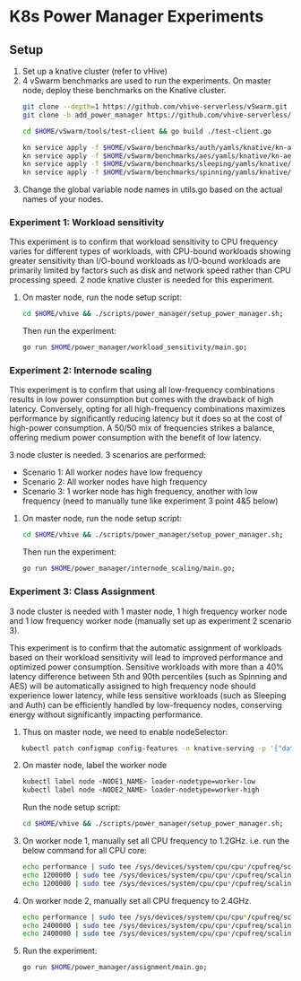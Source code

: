 # K8s Power Manager Experiments

## Setup 
1. Set up a knative cluster (refer to vHive)
2. 4 vSwarm benchmarks are used to run the experiments. On master node, deploy these benchmarks on the Knative cluster.
    ```bash
    git clone --depth=1 https://github.com/vhive-serverless/vSwarm.git
    git clone -b add_power_manager https://github.com/vhive-serverless/vhive.git

    cd $HOME/vSwarm/tools/test-client && go build ./test-client.go

    kn service apply -f $HOME/vSwarm/benchmarks/auth/yamls/knative/kn-auth-python.yaml
    kn service apply -f $HOME/vSwarm/benchmarks/aes/yamls/knative/kn-aes-python.yaml
    kn service apply -f $HOME/vSwarm/benchmarks/sleeping/yamls/knative/kn-sleeping-go.yaml
    kn service apply -f $HOME/vSwarm/benchmarks/spinning/yamls/knative/kn-spinning-go.yaml
    ```
3. Change the global variable node names in utils.go based on the actual names of your nodes.

### Experiment 1: Workload sensitivity 

This experiment is to confirm that workload sensitivity to CPU frequency varies for different types of workloads, with CPU-bound workloads showing greater sensitivity than I/O-bound workloads as I/O-bound workloads are primarily limited by factors such as disk and network speed rather than CPU processing speed. 2 node knative cluster is needed for this experiment.

1. On master node, run the node setup script:
    ```bash
    cd $HOME/vhive && ./scripts/power_manager/setup_power_manager.sh;
    ```
   Then run the experiment:
    ```bash
    go run $HOME/power_manager/workload_sensitivity/main.go;
    ```

### Experiment 2: Internode scaling

This experiment is to confirm that using all low-frequency combinations results in low power consumption but comes with the drawback of high latency. Conversely, opting for all high-frequency combinations maximizes performance by significantly reducing latency but it does so at the cost of high-power consumption. A 50/50 mix of frequencies strikes a
balance, offering medium power consumption with the benefit of low latency.

3 node cluster is needed. 3 scenarios are performed:
- Scenario 1: All worker nodes have low frequency 
- Scenario 2: All worker nodes have high frequency
- Scenario 3: 1 worker node has high frequency, another with low frequency (need to manually tune like experiment 3 point 4&5 below)

1. On master node, run the node setup script:
    ```bash
    cd $HOME/vhive && ./scripts/power_manager/setup_power_manager.sh;
    ```
   Then run the experiment:
    ```bash
    go run $HOME/power_manager/internode_scaling/main.go;
    ```

### Experiment 3: Class Assignment 
3 node cluster is needed with 1 master node, 1 high frequency worker node and 1 low frequency worker node (manually set up as experiment 2 scenario 3).

This experiment is to confirm that the automatic assignment of workloads based on their workload sensitivity will lead to improved performance and optimized power consumption. Sensitive workloads with more than a 40% latency difference between 5th and 90th percentiles (such as Spinning and AES) will be automatically assigned to high frequency node should experience lower latency, while less sensitive workloads (such as Sleeping and Auth) can be efficiently handled by low-frequency nodes, conserving energy without significantly impacting performance.

1. Thus on master node, we need to enable nodeSelector:
```bash
   kubectl patch configmap config-features -n knative-serving -p '{"data": {"kubernetes.podspec-nodeselector": "enabled"}}'
```

2. On master node, label the worker node 
    ```bash
    kubectl label node <NODE1_NAME> loader-nodetype=worker-low
    kubectl label node <NODE2_NAME> loader-nodetype=worker-high 
    ```
    Run the node setup script:
    ```bash
    cd $HOME/vhive && ./scripts/power_manager/setup_power_manager.sh;
    ```
4. On worker node 1, manually set all CPU frequency to 1.2GHz. i.e. run the below command for all CPU core:
    ```bash
    echo performance | sudo tee /sys/devices/system/cpu/cpu*/cpufreq/scaling_governor
    echo 1200000 | sudo tee /sys/devices/system/cpu/cpu*/cpufreq/scaling_min_freq
    echo 1200000 | sudo tee /sys/devices/system/cpu/cpu*/cpufreq/scaling_max_freq
    ```
5. On worker node 2, manually set all CPU frequency to 2.4GHz.
    ```bash
    echo performance | sudo tee /sys/devices/system/cpu/cpu*/cpufreq/scaling_governor
    echo 2400000 | sudo tee /sys/devices/system/cpu/cpu*/cpufreq/scaling_min_freq
    echo 2400000 | sudo tee /sys/devices/system/cpu/cpu*/cpufreq/scaling_max_freq
    ```

6. Run the experiment:
    ```bash
    go run $HOME/power_manager/assignment/main.go;
    ```
